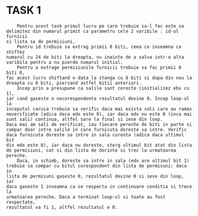 # TASK 1
        Pentru acest task primul lucru pe care trebuie sa-l fac este sa
    delimitez din numarul primit ca parametru cele 2 varibile : id-ul furnicii
    si lista sa de permisiuni,
        Pentru id trebuie sa extrag primii 8 biti, ceea ce inseamna ca shiftez
    numarul cu 24 de biti la dreapta, nu inainte de a salva intr-o alta
    varibila pentru a nu pierde numarul initial. 
        Pentru a extrage permisiunile furnicii trebuie sa fac primii 8 biti 0,
    fac acest lucru shiftand o data la stanga cu 8 biti si dupa din nou la
    dreapta cu 8 biti, pierzand astfel bitii anteriori.
        Incep prin a presupune ca salile sunt corecte (initializez ebx cu 1),
    iar cand gaseste o necorespondenta rezultatul devine 0. Incep loop-ul la
    inceputul caruia trebuie sa verific daca mai exista sali care au ramas
    neverificate (adica daca edx este 0), iar daca edx nu este 0 (inca mai
    sunt sali) continua, altfel sare la final si iese din loop. 
    Daca mai am sali de verificat, iau fiecare pereche de biti in parte si
    compar doar intre salile in care furnicuta doreste sa intre. Verific
    daca furnicuta doreste sa intre in sala curenta (adica daca ultimul bit
    din edx este 0), iar daca nu doreste, sterg ultimul bit atat din lista
    de permisiuni, cat si din lista de dorinte si trec la urmatoarea pereche.
        Daca, in schimb, doreste sa intre in sala (edx are ultimul bit 1)
    trebuie sa compar cu bitul corespondent din lista de permisuni: daca in
    lista de permisuni gaseste 0, rezultatul devine 0 si iese din loop, iar
    daca gaseste 1 inseamna ca se respecta in continuare conditia si trece la
    urmatoarea pereche. Daca a terminat loop-ul si toate au fost respectate,
    rezultatul va fi 1, altfel rezultatul e 0.
